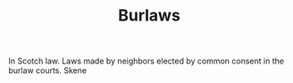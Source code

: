 ---
title: Burlaws
letter: B
permalink: "/definitions/bld-burlaws.html"
body: In Scotch law. Laws made by neighbors elected by common consent in the burlaw
  courts. Skene
published_at: '2018-07-07'
source: Black's Law Dictionary 2nd Ed (1910)
layout: post
---